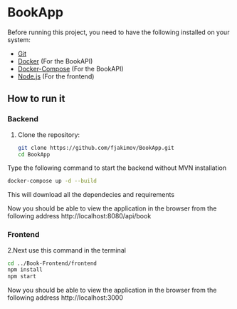 # BookApp
Before running this project, you need to have the following installed on your system:

- [Git](https://git-scm.com/downloads) 
- [Docker](https://docs.docker.com/get-docker/) (For the BookAPI)
- [Docker-Compose](https://docs.docker.com/compose/install/) (For the BookAPI)
- [Node.js](https://nodejs.org/en/) (For the frontend)
## How to run it

### Backend 

1. Clone the repository:

   ```bash
   git clone https://github.com/fjakimov/BookApp.git
   cd BookApp
   ```
Type the following command to start the backend without MVN installation 
   ```bash
   docker-compose up -d --build
   ```
This will download all the dependecies and requirements

Now you should be able to view the application in the browser from the following address 
http://localhost:8080/api/book
### Frontend 

   2.Next use this command in the terminal
   ```bash
   cd ../Book-Frontend/frontend
   npm install
   npm start
   ```
Now you should be able to view the application in the browser from the following address 
http://localhost:3000

